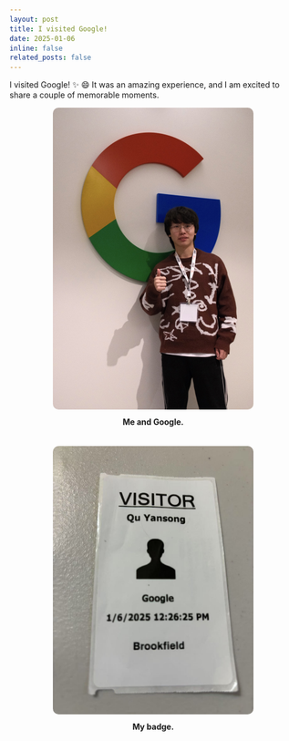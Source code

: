 ```yaml
---
layout: post
title: I visited Google!
date: 2025-01-06
inline: false
related_posts: false
---
```


I visited Google! :sparkles: :smile: It was an amazing experience, and I am excited to share a couple of memorable moments.

<div style="display: flex; flex-direction: column; gap: 20px;">

  <!-- Photo -->
  <div style="text-align: center;">
    <img src="assets/img/news/Jan_06_2025_Visited_Google.jpg" alt="Selfie with Google Sign" style="width: 70%; border-radius: 10px;">
    <p style="margin-top: 10px;"><strong>Me and Google.</strong></p>
  </div>

  <!-- Badge -->
  <div style="text-align: center;">
    <img src="assets/img/news/Jan_06_2025_Visited_Google_Badge.jpg" alt="Google Access Badge" style="width: 70%; border-radius: 10px;">
    <p style="margin-top: 10px;"><strong>My badge.</strong></p>
  </div>

</div>
